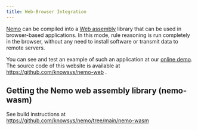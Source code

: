 ```yaml
---
title: Web-Browser Integration
---
```




[Nemo](/nemo-doc/intro/welcome/) can be compiled into a [Web assembly](https://en.wikipedia.org/wiki/WebAssembly) library that can be used in browser-based applications. In this mode, rule reasoning is run completely in the browser, without any need to install software or transmit data to remote servers.

You can see and test an example of such an application at our [online demo](/nemo-doc/installation/browser/). The source code of this website is available at https://github.com/knowsys/nemo-web .

## Getting the Nemo web assembly library (nemo-wasm)
See build instructions at https://github.com/knowsys/nemo/tree/main/nemo-wasm